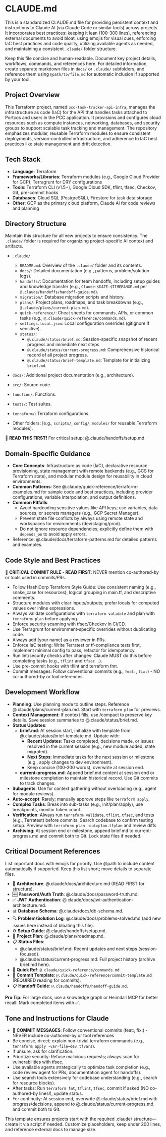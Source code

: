 # CLAUDE.md

This is a standardized CLAUDE.md file for providing persistent context and instructions to Claude AI (via Claude Code or similar tools) across projects. It incorporates best practices: keeping it lean (100-300 lines), referencing external documents to avoid bloat, using emojis for visual cues, enforcing IaC best practices and code quality, utilizing available agents as needed, and maintaining a consistent `.claude/` folder structure.

Keep this file concise and human-readable. Document key project details, workflows, commands, and references here. For detailed information, create separate markdown files in `docs/` or `.claude/` subfolders, and reference them using `@path/to/file.md` for automatic inclusion if supported by your tool.

## Project Overview

This Terraform project, named `pcc-task-tracker-api-infra`, manages the infrastructure as code (IaC) for the API that handles tasks attached to Portcos and users in the PCC application. It provisions and configures cloud resources such as compute instances, networking, databases, and security groups to support scalable task tracking and management. The repository emphasizes modular, reusable Terraform modules to ensure consistent deployments, version-controlled infrastructure, and adherence to IaC best practices like state management and drift detection.

## Tech Stack

- **Language**: Terraform
- **Frameworks/Libraries**: Terraform modules (e.g., Google Cloud Provider for GCP), Terragrunt for DRY configurations
- **Tools**: Terraform CLI (v1.5+), Google Cloud SDK, tflint, tfsec, Checkov, Git, pre-commit hooks
- **Databases**: Cloud SQL (PostgreSQL), Firestore for task data storage
- **Other**: GCP as the primary cloud platform, Claude AI for code reviews and planning

## Directory Structure

Maintain this structure for all new projects to ensure consistency. The `.claude/` folder is required for organizing project-specific AI context and artifacts.

- `.claude/`
  - `README.md`: Overview of the `.claude/` folder and its contents.
  - `docs/`: Detailed documentation (e.g., patterns, problem/solution logs).
  - `handoffs/`: Documentation for team handoffs, including setup guides and knowledge transfer (e.g., `Claude-$DATE-$TIMERANGE.md` per `@.claude/handoffs/handoff-guide.md`).
  - `migration/`: Database migration scripts and history.
  - `plans/`: Project plans, roadmaps, and task breakdowns (e.g., `@.claude/plans/current-plan.md`).
  - `quick-reference/`: Cheat sheets for commands, APIs, or common tasks (e.g., `@.claude/quick-reference/commands.md`).
  - `settings.local.json`: Local configuration overrides (gitignore if sensitive).
  - `status/`:
    - `@.claude/status/brief.md`: Session-specific snapshot of recent progress and immediate next steps.
    - `@.claude/status/current-progress.md`: Comprehensive historical record of all project progress.
    - `@.claude/status/brief-template.md`: Template for initializing `brief.md`.

- `docs/`: Additional project documentation (e.g., architecture).
- `src/`: Source code.
- `function/`: Functions.
- `tests/`: Test suites.
- `terraform/`: Terraform configurations.
- Other folders: [e.g., `scripts/`, `config/`, `modules/` for reusable Terraform modules].

🚨 **READ THIS FIRST!** For critical setup: @.claude/handoffs/setup.md.

## Domain-Specific Guidance

- **Core Concepts**: Infrastructure as code (IaC), declarative resource provisioning, state management with remote backends (e.g., GCS for Terraform state), and modular module design for reusability in cloud environments.
- **Common Patterns**: See @.claude/quick-reference/terraform-examples.md for sample code and best practices, including provider configurations, variable interpolation, and output definitions.
- **Common Pitfalls**:
  - Avoid hardcoding sensitive values like API keys; use variables, data sources, or secrets managers (e.g., GCP Secret Manager).
  - Prevent state file conflicts by always using remote state and workspaces for environments (dev/staging/prod).
  - Do not ignore resource dependencies; explicitly define them with `depends_on` to avoid apply errors.
- Reference: @.claude/docs/terraform-patterns.md for detailed patterns and examples.

## Code Style and Best Practices

🚨 **CRITICAL COMMIT RULE - READ FIRST**: NEVER mention co-authored-by or tools used in commits/PRs.

- Follow HashiCorp Terraform Style Guide: Use consistent naming (e.g., snake_case for resources), logical grouping in main.tf, and descriptive comments.
- Structure modules with clear inputs/outputs; prefer locals for computed values over inline expressions.
- Always validate configurations with `terraform validate` and plan with `terraform plan` before applying.
- Enforce security scanning with tfsec/Checkov in CI/CD.
- Use Terragrunt for environment-specific overrides without duplicating code.
- Always add [your name] as a reviewer in PRs.
- Enforce IaC testing: Write Terratest or tf-compliance tests first, implement minimal config to pass, refactor for idempotency.
- Run lint/security checks after changes: Claude MUST do this before completing tasks (e.g., `tflint` and `tfsec .`).
- Use pre-commit hooks with tflint and terraform fmt.
- Commit messages: Follow conventional commits (e.g., `feat:`, `fix:`) - NO co-authored-by or tool references.

## Development Workflow

- **Planning**: Use planning mode to outline steps. Reference @.claude/plans/current-plan.md. Start with `terraform plan` for previews.
- **Context Management**: If context fills, use /compact to preserve key details. Save session summaries to @.claude/status/brief.md.
- **Status Updates**:
  - **brief.md**: At session start, initialize with template from @.claude/status/brief-template.md. Update with:
    - **Recent Updates**: Tasks completed, decisions made, or issues resolved in the current session (e.g., new module added, state migrated).
    - **Next Steps**: Immediate tasks for the next session or milestone (e.g., apply changes to dev environment).
    - Keep concise (100-200 words), overwrite at session end.
  - **current-progress.md**: Append brief.md content at session end or milestone completion to maintain historical record. Use Git commits to track changes.
- **Subagents**: Use for context gathering without overloading (e.g., agent for module reviews).
- **Auto-accept**: Rarely; manually approve steps like `terraform apply`.
- **Complex Tasks**: Break into sub-tasks (e.g., init/plan/apply), use breakpoints, monitor token count.
- **Verification**: Always run `terraform validate`, `tflint`, `tfsec`, and tests (e.g., Terratest) before commits. Search codebase to confirm testing setup. Preview with `terraform plan -out=plan.tfplan` and review diffs.
- **Archiving**: At session end or milestone, append brief.md to current-progress.md and commit both to Git. Lock state files if needed.

## Critical Document References

List important docs with emojis for priority. Use @path to include content automatically if supported. Keep this list short; move details to separate files.

- 🚨 **Architecture**: @.claude/docs/architecture.md (READ FIRST for structure).
- 🆕 **Password/Auth Truth**: @.claude/docs/password-truth.md.
- ✅ **JWT Authentication**: @.claude/docs/jwt-authentication-architecture.md.
- 📊 **Database Schema**: @.claude/docs/db-schema.md.
- 🔍 **Problem/Solution Log**: @.claude/docs/problems-solved.md (add new issues here instead of bloating this file).
- ⚙️ **Setup Guide**: @.claude/handoffs/setup.md.
- 📅 **Project Plan**: @.claude/plans/roadmap.md.
- 📋 **Status Files**:
  - @.claude/status/brief.md: Recent updates and next steps (session-focused).
  - @.claude/status/current-progress.md: Full project history (archive brief.md here).
- 🔗 **Quick Ref**: `@.claude/quick-reference/commands.md`.
- 📝 **Commit Template**: `@.claude/quick-reference/commit-template.md` (REQUIRED reading for commits).
- 📋 **Handoff Guide**: `@.claude/handoffs/handoff-guide.md`.

**Pro Tip**: For large docs, use a knowledge graph or Heimdall MCP for better recall. Mark completed items with ✅.

## Tone and Instructions for Claude

- 🚨 **COMMIT MESSAGES**: Follow conventional commits (feat:, fix:) - NEVER include co-authored-by or tool references
- Be concise, direct; explain non-trivial terraform commands (e.g., `terraform apply -var-file=dev.tfvars`).
- If unsure, ask for clarification.
- Prioritize security: Refuse malicious requests; always scan for vulnerabilities with tfsec.
- Use available agents strategically to optimize task completion (e.g., code review agent for PRs, documentation agent for handoffs).
- Use search tools extensively for codebase understanding (e.g., search for resource blocks).
- After tasks: Run `terraform fmt`, `tflint`, `tfsec`, commit if asked (NO co-authored-by lines!), update status.
- For continuity: At session end, overwrite @.claude/status/brief.md with progress/decisions, append to @.claude/status/current-progress.md, and commit both to Git.

This template ensures projects start with the required .claude/ structure—create it via script if needed. Customize placeholders, keep under 200 lines, and reference external docs to manage size.